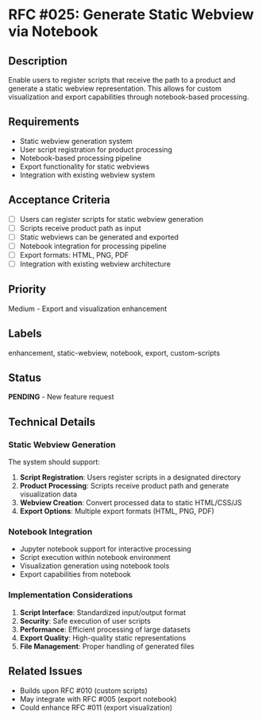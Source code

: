 # RFC #025: Generate Static Webview via Notebook

## Description

Enable users to register scripts that receive the path to a product and generate a static webview representation. This allows for custom visualization and export capabilities through notebook-based processing.

## Requirements

- Static webview generation system
- User script registration for product processing
- Notebook-based processing pipeline
- Export functionality for static webviews
- Integration with existing webview system

## Acceptance Criteria

- [ ] Users can register scripts for static webview generation
- [ ] Scripts receive product path as input
- [ ] Static webviews can be generated and exported
- [ ] Notebook integration for processing pipeline
- [ ] Export formats: HTML, PNG, PDF
- [ ] Integration with existing webview architecture

## Priority

Medium - Export and visualization enhancement

## Labels

enhancement, static-webview, notebook, export, custom-scripts

## Status

**PENDING** - New feature request

## Technical Details

### Static Webview Generation

The system should support:

1. **Script Registration**: Users register scripts in a designated directory
2. **Product Processing**: Scripts receive product path and generate visualization data
3. **Webview Creation**: Convert processed data to static HTML/CSS/JS
4. **Export Options**: Multiple export formats (HTML, PNG, PDF)

### Notebook Integration

- Jupyter notebook support for interactive processing
- Script execution within notebook environment
- Visualization generation using notebook tools
- Export capabilities from notebook

### Implementation Considerations

1. **Script Interface**: Standardized input/output format
2. **Security**: Safe execution of user scripts
3. **Performance**: Efficient processing of large datasets
4. **Export Quality**: High-quality static representations
5. **File Management**: Proper handling of generated files

## Related Issues

- Builds upon RFC #010 (custom scripts)
- May integrate with RFC #005 (export notebook)
- Could enhance RFC #011 (export visualization)
